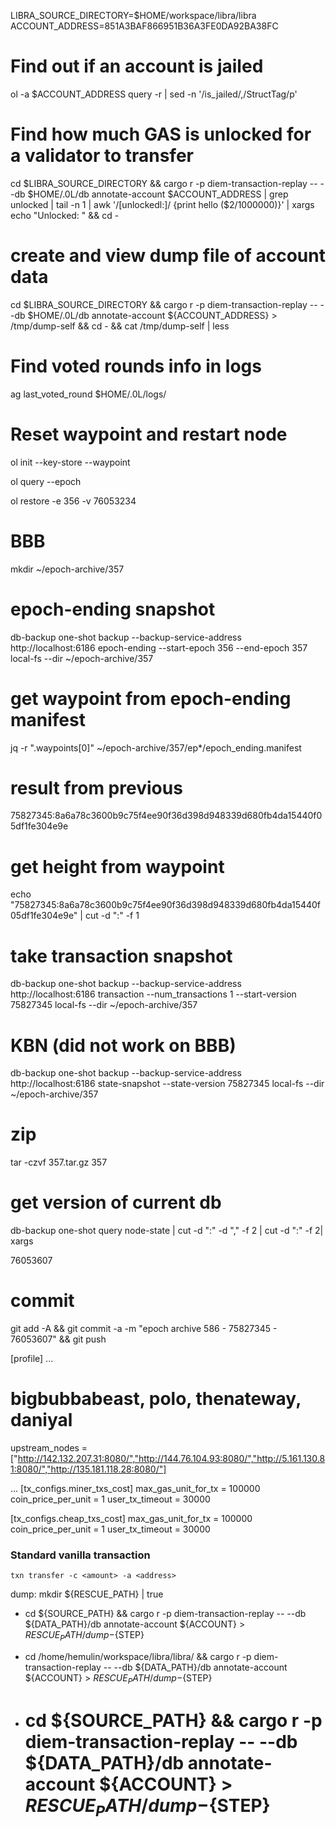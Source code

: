 LIBRA_SOURCE_DIRECTORY=$HOME/workspace/libra/libra
ACCOUNT_ADDRESS=851A3BAF866951B36A3FE0DA92BA38FC

# Find out if an account is jailed
ol -a $ACCOUNT_ADDRESS query -r | sed -n '/is_jailed/,/StructTag/p'

# Find how much GAS is unlocked for a validator to transfer
cd $LIBRA_SOURCE_DIRECTORY && cargo r -p diem-transaction-replay -- --db $HOME/.0L/db annotate-account $ACCOUNT_ADDRESS | grep unlocked | tail -n 1 | awk '/[unlockedl:]/ {print hello ($2/1000000)}' | xargs echo "Unlocked: " && cd -

# create and view dump file of account data
cd $LIBRA_SOURCE_DIRECTORY && cargo r -p diem-transaction-replay -- --db $HOME/.0L/db annotate-account ${ACCOUNT_ADDRESS} > /tmp/dump-self && cd - && cat /tmp/dump-self | less

# Find voted rounds info in logs
ag last_voted_round $HOME/.0L/logs/

# Reset waypoint and restart node
ol init --key-store --waypoint <waypoint>


ol query --epoch

ol restore -e 356 -v 76053234

# BBB
mkdir ~/epoch-archive/357

# epoch-ending snapshot
db-backup one-shot backup --backup-service-address http://localhost:6186 epoch-ending --start-epoch 356 --end-epoch 357 local-fs --dir ~/epoch-archive/357

# get waypoint from epoch-ending manifest
jq -r ".waypoints[0]" ~/epoch-archive/357/ep*/epoch_ending.manifest

# result from previous
75827345:8a6a78c3600b9c75f4ee90f36d398d948339d680fb4da15440f05df1fe304e9e

# get height from waypoint
echo "75827345:8a6a78c3600b9c75f4ee90f36d398d948339d680fb4da15440f05df1fe304e9e" | cut -d ":" -f 1

# take transaction snapshot
db-backup one-shot backup --backup-service-address http://localhost:6186 transaction --num_transactions 1 --start-version 75827345 local-fs --dir ~/epoch-archive/357


# KBN (did not work on BBB)
db-backup one-shot backup --backup-service-address http://localhost:6186 state-snapshot --state-version 75827345 local-fs --dir ~/epoch-archive/357

# zip
tar -czvf 357.tar.gz 357


# get version of current db
db-backup one-shot query node-state | cut -d ":" -d "," -f 2 | cut -d ":" -f 2| xargs

76053607

# commit
git add -A && git commit -a -m "epoch archive 586 - 75827345 - 76053607" && git push




[profile]
...
# bigbubbabeast, polo, thenateway, daniyal
upstream_nodes = ["http://142.132.207.31:8080/","http://144.76.104.93:8080/","http://5.161.130.81:8080/","http://135.181.118.28:8080/"]

...
[tx_configs.miner_txs_cost]
max_gas_unit_for_tx = 100000
coin_price_per_unit = 1
user_tx_timeout = 30000

[tx_configs.cheap_txs_cost]
max_gas_unit_for_tx = 100000
coin_price_per_unit = 1
user_tx_timeout = 30000



### Standard vanilla transaction
`txn transfer -c <amount> -a <address>`


dump:
    mkdir ${RESCUE_PATH} | true
-   cd ${SOURCE_PATH} && cargo r -p diem-transaction-replay -- --db ${DATA_PATH}/db annotate-account ${ACCOUNT} > ${RESCUE_PATH}/dump-${STEP}
+   cd /home/hemulin/workspace/libra/libra/ && cargo r -p diem-transaction-replay -- --db ${DATA_PATH}/db annotate-account ${ACCOUNT} > ${RESCUE_PATH}/dump-${STEP}
+   # cd ${SOURCE_PATH} && cargo r -p diem-transaction-replay -- --db ${DATA_PATH}/db annotate-account ${ACCOUNT} > ${RESCUE_PATH}/dump-${STEP}
